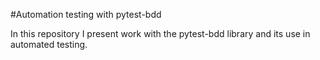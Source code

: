 #Automation testing with pytest-bdd

In this repository I present work with the pytest-bdd library and its use in automated testing.
